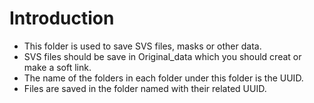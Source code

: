 # Introduction
* This folder is used to save SVS files, masks or other data.
* SVS files should be save in Original_data which you should creat or make a soft link.
* The name of the folders in each folder under this folder is the UUID.
* Files are saved in the folder named with their related UUID.